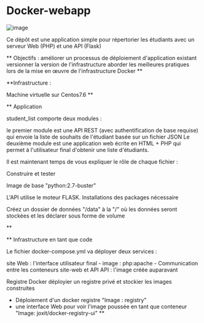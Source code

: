 # Docker-webapp
![image](https://github.com/ahanoune/Docker-webapp/assets/119413702/89c4d855-4949-4c0e-bd8b-7416b2b86a2b)

Ce dépôt est une application simple pour répertorier les étudiants avec un serveur Web (PHP) et une API (Flask)


** Objectifs :
améliorer un processus de déploiement d'application existant
versionner la version de l'infrastructure
aborder les meilleures pratiques lors de la mise en œuvre de l'infrastructure Docker
**

**Infrastructure :

Machine virtuelle sur Centos7.6 
** 

** Application


student_list comporte deux modules :

le premier module est une API REST (avec authentification de base requise) qui envoie la liste de souhaits de l'étudiant basée sur un fichier JSON
Le deuxième module est une application web écrite en HTML + PHP qui permet à l'utilisateur final d'obtenir une liste d'étudiants.

Il est maintenant temps de vous expliquer le rôle de chaque fichier :

Construire et tester 

Image de base
"python:2.7-buster"

L'API utilise le moteur FLASK. Installations  des packages nécessaire 

Créez un dossier de données "/data" à la  "/" où les données seront stockées et les déclarer sous forme de volume

** 


** Infrastructure en tant que code


Le fichier docker-compose.yml va déployer deux services :

site Web : l'interface utilisateur final 
         - image : php:apache
         - Communication entre les conteneurs site-web et API 
API : l'image créée auparavant

Registre Docker 
 déployier un registre privé et stockier les images construites
 
- Déploiement d'un docker registre "Image : registry"
- une interface Web pour voir l'image poussée en tant que conteneur "Image: joxit/docker-registry-ui"
**



